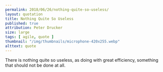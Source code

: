 ```yaml
---
permalink: 2018/06/26/nothing-quite-so-useless/
layout: quotation
title: Nothing Quite So Useless
published: true
attribution: Peter Drucker
size: large
tags: [ agile, quote ]
thumbnail: "/img/thumbnails/microphone-420x255.webp"
alttext: quote
---
```


There is nothing quite so useless, as doing with great efficiency, something that should not be done at all.
